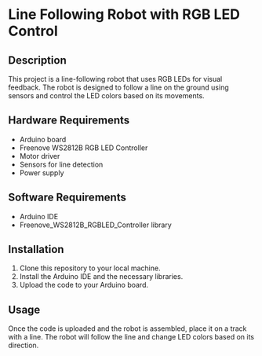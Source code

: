 # Line Following Robot with RGB LED Control

## Description
This project is a line-following robot that uses RGB LEDs for visual feedback. The robot is designed to follow a line on the ground using sensors and control the LED colors based on its movements.

## Hardware Requirements
- Arduino board
- Freenove WS2812B RGB LED Controller
- Motor driver
- Sensors for line detection
- Power supply

## Software Requirements
- Arduino IDE
- Freenove_WS2812B_RGBLED_Controller library

## Installation
1. Clone this repository to your local machine.
2. Install the Arduino IDE and the necessary libraries.
3. Upload the code to your Arduino board.

## Usage
Once the code is uploaded and the robot is assembled, place it on a track with a line. The robot will follow the line and change LED colors based on its direction.
